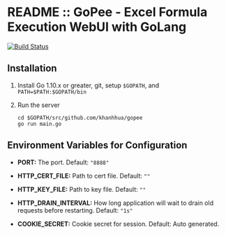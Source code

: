 README :: GoPee - Excel Formula Execution WebUI with GoLang
====
[![Build Status](https://travis-ci.org/khanhhua/gopee.svg?branch=master)](https://travis-ci.org/khanhhua/gopee)

## Installation

1. Install Go 1.10.x or greater, git, setup `$GOPATH`, and `PATH=$PATH:$GOPATH/bin`

2. Run the server
    ```
    cd $GOPATH/src/github.com/khanhhua/gopee
    go run main.go
    ```


## Environment Variables for Configuration

* **PORT:** The port. Default: `"8888"`

* **HTTP_CERT_FILE:** Path to cert file. Default: `""`

* **HTTP_KEY_FILE:** Path to key file. Default: `""`

* **HTTP_DRAIN_INTERVAL:** How long application will wait to drain old requests before restarting. Default: `"1s"`

* **COOKIE_SECRET:** Cookie secret for session. Default: Auto generated.
